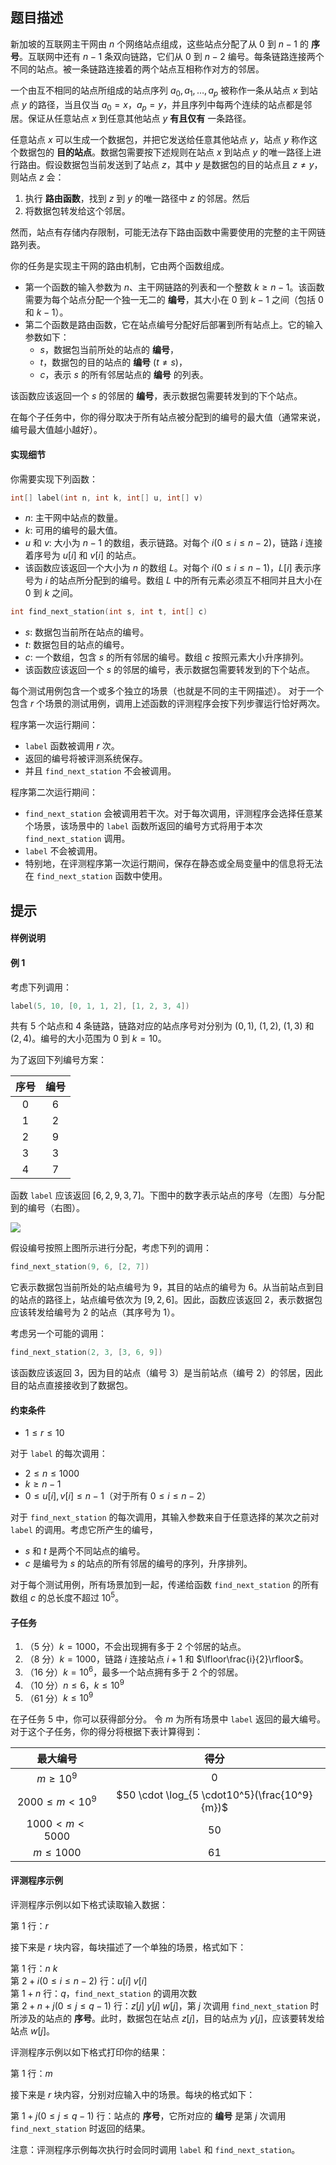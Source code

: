 ## 题目描述
新加坡的互联网主干网由 $n$ 个网络站点组成，这些站点分配了从 $0$ 到 $n-1$ 的 **序号**。互联网中还有 $n-1$ 条双向链路，它们从 $0$ 到 $n-2$ 编号。每条链路连接两个不同的站点。被一条链路连接着的两个站点互相称作对方的邻居。

一个由互不相同的站点所组成的站点序列 $a_0,a_1,\ldots,a_p$ 被称作一条从站点 $x$ 到站点 $y$ 的路径，当且仅当 $a_0=x$，$a_p=y$，并且序列中每两个连续的站点都是邻居。保证从任意站点 $x$ 到任意其他站点 $y$ **有且仅有** 一条路径。

任意站点 $x$ 可以生成一个数据包，并把它发送给任意其他站点 $y$，站点 $y$ 称作这个数据包的 **目的站点**。数据包需要按下述规则在站点 $x$ 到站点 $y$ 的唯一路径上进行路由。假设数据包当前发送到了站点 $z$，其中 $y$ 是数据包的目的站点且 $z \ne y$，则站点 $z$ 会：

1. 执行 **路由函数**，找到 $z$ 到 $y$ 的唯⼀路径中 $z$ 的邻居。然后
2. 将数据包转发给这个邻居。

然而，站点有存储内存限制，可能无法存下路由函数中需要使用的完整的主干网链路列表。

你的任务是实现主干网的路由机制，它由两个函数组成。

- 第一个函数的输入参数为 $n$、主干网链路的列表和一个整数 $k \ge n-1$。该函数需要为每个站点分配一个独一无二的  **编号**，其大小在 $0$ 到 $k-1$ 之间（包括 $0$ 和 $k-1$）。
- 第二个函数是路由函数，它在站点编号分配好后部署到所有站点上。它的输入参数如下：
	- $s$，数据包当前所处的站点的 **编号**，
	- $t$，数据包的目的站点的 **编号** $(t \ne s)$，
	- $c$，表示 $s$ 的所有邻居站点的 **编号** 的列表。
    
该函数应该返回一个 $s$ 的邻居的 **编号**，表示数据包需要转发到的下个站点。

在每个子任务中，你的得分取决于所有站点被分配到的编号的最大值（通常来说，编号最大值越小越好）。

#### 实现细节

你需要实现下列函数：

```cpp
int[] label(int n, int k, int[] u, int[] v)
  ```

- $n$: 主干网中站点的数量。
- $k$: 可用的编号的最大值。
- $u$ 和 $v$: 大小为 $n-1$ 的数组，表示链路。对每个 $i(0 \le i \le n-2)$，链路 $i$ 连接着序号为 $u[i]$ 和 $v[i]$ 的站点。
- 该函数应该返回一个大小为 $n$ 的数组 $L$。对每个 $i(0 \le i \le n-1)$，$L[i]$ 表示序号为 $i$ 的站点所分配到的编号。数组 $L$ 中的所有元素必须互不相同并且大小在 $0$ 到 $k$ 之间。

```cpp
int find_next_station(int s, int t, int[] c)
```

- $s$: 数据包当前所在站点的编号。
- $t$: 数据包目的站点的编号。
- $c$: 一个数组，包含 $s$ 的所有邻居的编号。数组 $c$ 按照元素大小升序排列。
- 该函数应该返回一个 $s$ 的邻居的编号，表示数据包需要转发到的下个站点。

每个测试用例包含一个或多个独立的场景（也就是不同的主干网描述）。 对于一个包含 $r$ 个场景的测试用例，调用上述函数的评测程序会按下列步骤运行恰好两次。

程序第一次运行期间：

- `label` 函数被调用 $r$ 次。
- 返回的编号将被评测系统保存。
- 并且 `find_next_station` 不会被调用。

程序第二次运行期间：

- `find_next_station` 会被调用若干次。对于每次调用，评测程序会选择任意某个场景，该场景中的 `label` 函数所返回的编号方式将用于本次 `find_next_station` 调用。
- `label` 不会被调用。
- 特别地，在评测程序第一次运行期间，保存在静态或全局变量中的信息将无法在 `find_next_station` 函数中使用。

## 提示
#### 样例说明

#### 例 1

考虑下列调用：

```cpp
label(5, 10, [0, 1, 1, 2], [1, 2, 3, 4])
```

共有 $5$ 个站点和 $4$ 条链路，链路对应的站点序号对分别为 $(0,1)$, $(1,2)$, $(1,3)$ 和 $(2,4)$。编号的大小范围为 $0$ 到 $k=10$。

为了返回下列编号方案：

|序号|编号|
|:-:|:-:|
|$0$| $6$|
|$1$| $2$|
|$2$|$9$|
|$3$ |$3$|
|$4$ |$7$|

函数 `label` 应该返回 $[6,2,9,3,7]$。下图中的数字表示站点的序号（左图）与分配到的编号（右图）。

![](https://cdn.luogu.com.cn/upload/image_hosting/xpq3km1p.png)

假设编号按照上图所示进行分配，考虑下列的调用：

```cpp
find_next_station(9, 6, [2, 7])
```

它表示数据包当前所处的站点编号为 $9$，其目的站点的编号为 $6$。从当前站点到目的站点的路径上，站点编号依次为 $[9,2,6]$。因此，函数应该返回 $2$，表示数据包应该转发给编号为 $2$ 的站点（其序号为 $1$）。

考虑另一个可能的调用：

```cpp
find_next_station(2, 3, [3, 6, 9])
  ```
该函数应该返回 $3$，因为目的站点（编号 $3$）是当前站点（编号 $2$）的邻居，因此目的站点直接接收到了数据包。

#### 约束条件

- $1 \le r \le 10$

对于 `label` 的每次调用：

- $2 \le n \le 1000$
- $k \ge n-1$
- $0 \le u[i],v[i] \le n-1$（对于所有 $0 \le i \le n-2$）

对于 `find_next_station` 的每次调用，其输入参数来自于任意选择的某次之前对 `label` 的调用。考虑它所产生的编号，

- $s$ 和 $t$ 是两个不同站点的编号。
- $c$ 是编号为 $s$ 的站点的所有邻居的编号的序列，升序排列。

对于每个测试用例，所有场景加到⼀起，传递给函数  `find_next_station` 的所有数组 $c$ 的总长度不超过 $10^5$。

#### 子任务

1. （5 分）$k=1000$，不会出现拥有多于 $2$ 个邻居的站点。
2. （8 分）$k=1000$，链路 $i$ 连接站点 $i+1$ 和 $\lfloor\frac{i}{2}\rfloor$。
3. （16 分）$k=10^6$，最多一个站点拥有多于 $2$ 个的邻居。
4. （10 分）$n \le 6$，$k \le 10^9$
5. （61 分）$k \le 10^9$

在子任务 5 中，你可以获得部分分。 令 $m$ 为所有场景中 `label` 返回的最大编号。 对于这个子任务，你的得分将根据下表计算得到：

|最大编号|得分|
|:-:|:-:|
|$m \ge 10^9$|$0$|
|$2000 \le m < 10^9$|$50 \cdot \log_{5 \cdot10^5}(\frac{10^9}{m})$|
|$1000 < m < 5000$|$50$|
|$m \le 1000$|$61$|

#### 评测程序示例

评测程序示例以如下格式读取输入数据：

第 $1$ 行：$r$

接下来是 $r$ 块内容，每块描述了一个单独的场景，格式如下：

第 $1$ 行：$n\ k$        
第 $2+i(0 \le i \le n-2)$ 行：$u[i]\ v[i]$         
第 $1+n$ 行：$q$，`find_next_station` 的调用次数    
第 $2+n+j(0 \le j \le q-1)$ 行：$z[j]\ y[j]\ w[j]$，第 $j$ 次调用 `find_next_station` 时所涉及的站点的 **序号**。此时，数据包在站点 $z[j]$，目的站点为 $y[j]$，应该要转发给站点 $w[j]$。

评测程序示例以如下格式打印你的结果：

第 $1$ 行：$m$

接下来是 $r$ 块内容，分别对应输入中的场景。每块的格式如下：

第 $1+j(0 \le j \le q-1)$ 行：站点的 **序号**，它所对应的 **编号** 是第 $j$ 次调用 `find_next_station` 时返回的结果。

注意：评测程序示例每次执行时会同时调用 `label` 和 `find_next_station`。

